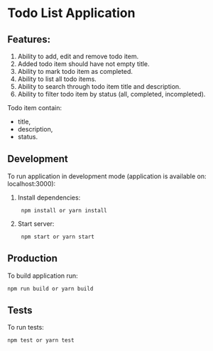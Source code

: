 # Todo List Application

## Features:
1. Ability to add, edit and remove todo item.
2. Added todo item should have not empty title.
3. Ability to mark todo item as completed.
4. Ability to list all todo items.
5. Ability to search through todo item title and description.
6. Ability to filter todo item by status (all, completed, incompleted).

Todo item contain:
- title,
- description,
- status.

## Development
To run application in development mode (application is available on: localhost:3000):

1) Install dependencies:

        npm install or yarn install
        
2) Start server:

	    npm start or yarn start
	
## Production

To build application run:

	npm run build or yarn build
	
## Tests
    
To run tests:
    
    npm test or yarn test